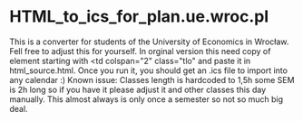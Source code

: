 # HTML_to_ics_for_plan.ue.wroc.pl

This is a converter for students of the University of Economics in Wrocław. Fell free to adjust this for yourself. In orginal version this need copy of element starting with <td colspan="2" class="tlo" and paste it in html_source.html. Once you run it, you should get an .ics file to import into any calendar :)
Known issue: Classes length is hardcoded to 1,5h some SEM is 2h long so if you have it please adjust it and other classes this day manually. This almost always is only once a semester so not so much big deal.
